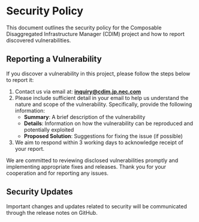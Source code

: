 # Security Policy

This document outlines the security policy for the Composable Disaggregated Infrastructure Manager (CDIM) project and how to report discovered vulnerabilities.

## Reporting a Vulnerability

If you discover a vulnerability in this project, please follow the steps below to report it:

1. Contact us via email at: **inquiry@cdim.jp.nec.com**
2. Please include sufficient detail in your email to help us understand the nature and scope of the vulnerability. Specifically, provide the following information:
   - **Summary**: A brief description of the vulnerability
   - **Details**: Information on how the vulnerability can be reproduced and potentially exploited
   - **Proposed Solution**: Suggestions for fixing the issue (if possible)
3. We aim to respond within 3 working days to acknowledge receipt of your report.

We are committed to reviewing disclosed vulnerabilities promptly and implementing appropriate fixes and releases. Thank you for your cooperation and for reporting any issues.

## Security Updates

Important changes and updates related to security will be communicated through the release notes on GitHub.
